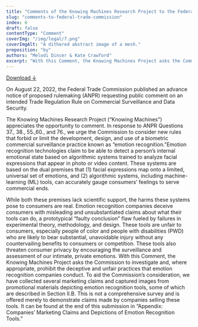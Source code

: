```yaml
---
title: "Comments of the Knowing Machines Research Project to the Federal Trade Commission"
slug: "comments-to-federal-trade-commission"
index: 6
draft: false
contentType: "Comment"
coverImg: "/img/legal/7.png"
coverImgAlt: "A dithered abstract image of a mesh."
preposition: "by"
authors: "Melodi Dincer & Kate Crawford"
excerpt: "With this Comment, the Knowing Machines Project asks the Commission to investigate and, where appropriate, prohibit the deceptive and unfair practices that emotion recognition companies conduct."
---
```

[Download ↓](/docs/legal_knowing_machines/FTC-2022-0053-1142_attachment.pdf) 

On August 22, 2022, the Federal Trade Commission published an advance notice of proposed rulemaking (ANPR) requesting public comment on an intended Trade Regulation Rule on Commercial Surveillance and Data Security.

The Knowing Machines Research Project (“Knowing Machines”) appreciates the opportunity to comment.  In response to ANPR Questions 37., 38., 55.,60., and 76., we urge the Commission to consider new rules that forbid or limit the development, design, and use of a biometric commercial surveillance practice known as “emotion recognition.”Emotion recognition technologies claim to be able to detect a person’s internal emotional state based on algorithmic systems trained to analyze facial expressions that appear in photo or video content. These systems are based on the dual premises that (1) facial expressions map onto a limited, universal set of emotions, and (2) algorithmic systems, including machine-learning (ML) tools, can accurately gauge consumers’ feelings to serve commercial ends.
					
While both these premises lack scientific support, the harms these systems pose to consumers are real. Emotion recognition companies deceive consumers with misleading and unsubstantiated claims about what their tools can do, a prototypical “faulty conclusion” flaw fueled by failures in experimental theory, methodology, and design. These tools are unfair to consumers, especially people of color and people with disabilities (PWD) who are likely to bear substantial, unavoidable injury without any countervailing benefits to consumers or competition. These tools also threaten consumer privacy by encouraging the surveillance and assessment of our intimate, private emotions.
With this Comment, the Knowing Machines Project asks the Commission to investigate and, where appropriate, prohibit the deceptive and unfair practices that emotion recognition companies conduct. To aid the Commission’s consideration, we have collected several marketing claims and captured images from promotional materials depicting emotion recognition tools, some of which are described in Section II.B. This is not a comprehensive survey and is offered merely to demonstrate claims made by companies selling these tools. It can be found at the end of this submission in “Appendix: Companies’ Marketing Claims and Depictions of Emotion Recognition Tools.” 

